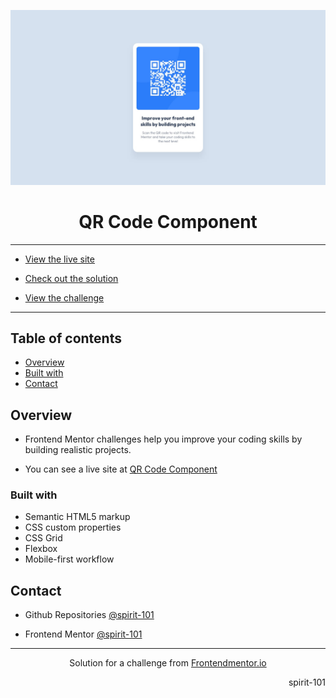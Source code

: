 ![portada frontend mentor](/design/desktop-design.jpg)

<h1 align="center">QR Code Component</h1>

<hr>

- [View the live site](https://spirit-101.github.io/qr-code-component/)

- [Check out the solution](https://www.frontendmentor.io/solutions/qr-code-component-5Z7rbTmMzu)

- [View the challenge](https://www.frontendmentor.io/challenges/qr-code-component-iux_sIO_H)

---

## Table of contents

- [Overview](#overview)
- [Built with](#built-with)
- [Contact](#contact)

<!-- Overview section -->

## Overview

- Frontend Mentor challenges help you improve your coding skills by building realistic projects.

- You can see a live site at [QR Code Component](https://spirit-101.github.io/qr-code-component/)

### Built with

- Semantic HTML5 markup
- CSS custom properties
- CSS Grid
- Flexbox
- Mobile-first workflow

<!-- Contact section -->

## Contact

- Github Repositories [@spirit-101](https://github.com/spirit-101/)

- Frontend Mentor [@spirit-101](https://www.frontendmentor.io/profile/spirit-101)

---

<div align="center">
   Solution for a challenge from <a href="https://www.frontendmentor.io/" target="_blank">Frontendmentor.io</a>
</div>

<div align="right">
    <p>spirit-101</p>
</div>
